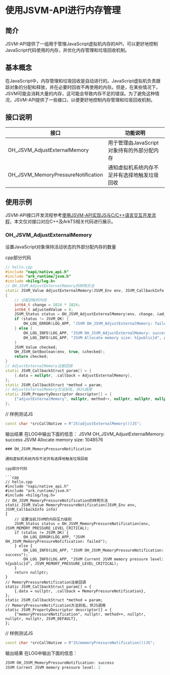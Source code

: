 # 使用JSVM-API进行内存管理

## 简介

JSVM-API提供了一组用于管理JavaScript虚拟机内存的API，可以更好地控制JavaScript代码使用的内存，并优化内存管理和垃圾回收机制。

## 基本概念

在JavaScript中，内存管理和垃圾回收是自动进行的。JavaScript虚拟机负责跟踪对象的分配和释放，并在必要时回收不再使用的内存。但是，在某些情况下，JSVM可能会消耗大量的内存，这可能会导致内存不足的错误。为了避免这种情况，JSVM-API提供了一些接口，以便更好地控制内存管理和垃圾回收机制。

## 接口说明

| 接口                       | 功能说明                            |
|----------------------------|-------------------------------------|
| OH_JSVM_AdjustExternalMemory         | 用于管理由JavaScript对象持有的外部分配内存|
| OH_JSVM_MemoryPressureNotification   | 通知虚拟机系统内存不足并有选择地触发垃圾回收|

## 使用示例

JSVM-API接口开发流程参考[使用JSVM-API实现JS与C/C++语言交互开发流程](use-jsvm-process.md)，本文仅对接口对应C++及ArkTS相关代码进行展示。

### OH_JSVM_AdjustExternalMemory

设置JavaScript对象保持活动状态的外部分配内存的数量

cpp部分代码

```cpp
// hello.cpp
#include "napi/native_api.h"
#include "ark_runtime/jsvm.h"
#include <hilog/log.h>
// OH_JSVM_AdjustExternalMemory的样例方法
static JSVM_Value AdjustExternalMemory(JSVM_Env env, JSVM_CallbackInfo info)
{
    // 分配1MB的内存
    int64_t change = 1024 * 1024;
    int64_t adjustedValue = 0;
    JSVM_Status status = OH_JSVM_AdjustExternalMemory(env, change, &adjustedValue);
    if (status != JSVM_OK) {
        OH_LOG_ERROR(LOG_APP, "JSVM OH_JSVM_AdjustExternalMemory: failed");
    } else {
        OH_LOG_INFO(LOG_APP, "JSVM OH_JSVM_AdjustExternalMemory: success");
        OH_LOG_INFO(LOG_APP, "JSVM Allocate memory size: %{public}d", adjustedValue);
    }
    JSVM_Value checked;
    OH_JSVM_GetBoolean(env, true, &checked);
    return checked;
}
// AdjustExternalMemory注册回调
static JSVM_CallbackStruct param[] = {
    {.data = nullptr, .callback = AdjustExternalMemory},
};
static JSVM_CallbackStruct *method = param;
// AdjustExternalMemory方法别名，供JS调用
static JSVM_PropertyDescriptor descriptor[] = {
    {"adjustExternalMemory", nullptr, method++, nullptr, nullptr, nullptr, JSVM_DEFAULT},
};
```

// 样例测试JS

```c++
const char *srcCallNative = R"JS(adjustExternalMemory())JS";
```
输出结果
在LOG中输出下面的信息：
JSVM OH_JSVM_AdjustExternalMemory: success
JSVM Allocate memory size: 1048576
```
### OH_JSVM_MemoryPressureNotification

通知虚拟机系统内存不足并有选择地触发垃圾回收

cpp部分代码

```cpp
// hello.cpp
#include "napi/native_api.h"
#include "ark_runtime/jsvm.h"
#include <hilog/log.h>
// OH_JSVM_MemoryPressureNotification的样例方法
static JSVM_Value MemoryPressureNotification(JSVM_Env env, JSVM_CallbackInfo info)
{
    // 设置当前JSVM的内存压力级别
    JSVM_Status status = OH_JSVM_MemoryPressureNotification(env, JSVM_MEMORY_PRESSURE_LEVEL_CRITICAL);
    if (status != JSVM_OK) {
        OH_LOG_ERROR(LOG_APP, "JSVM OH_JSVM_MemoryPressureNotification: failed");
    } else {
        OH_LOG_INFO(LOG_APP, "JSVM OH_JSVM_MemoryPressureNotification: success");
        OH_LOG_INFO(LOG_APP, "JSVM Current JSVM memory pressure level: %{public}d", JSVM_MEMORY_PRESSURE_LEVEL_CRITICAL);
    }
    return nullptr;
}
// MemoryPressureNotification注册回调
static JSVM_CallbackStruct param[] = {
    {.data = nullptr, .callback = MemoryPressureNotification},
};
static JSVM_CallbackStruct *method = param;
// MemoryPressureNotification方法别名，供JS调用
static JSVM_PropertyDescriptor descriptor[] = {
    {"memoryPressureNotification", nullptr, method++, nullptr, nullptr, nullptr, JSVM_DEFAULT},
};
```

// 样例测试JS

```c++
const char *srcCallNative = R"JS(memoryPressureNotification())JS";
```
输出结果
在LOG中输出下面的信息：
```ts
JSVM OH_JSVM_MemoryPressureNotification: success
JSVM Current JSVM memory pressure level: 2
```